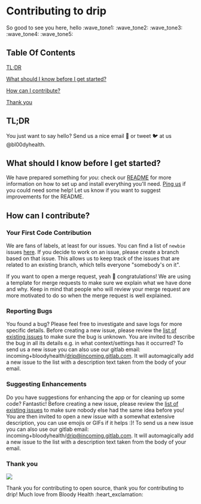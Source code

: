 # Contributing to drip
So good to see you here, hello :wave\_tone1: :wave\_tone2: :wave\_tone3: :wave\_tone4: :wave\_tone5:


## Table Of Contents

[TL;DR](#tl-dr)

[What should I know before I get started?](#what-should-i-know-before-i-get-started)

[How can I contribute?](#how-can-i-contribute)

[Thank you](#thank-you)

## TL;DR

You just want to say hello? Send us a nice email :postbox: or tweet :bird: at us @bl00dyhealth.

## What should I know before I get started?

We have prepared something for *you*: check our [README](https://gitlab.com/bloodyhealth/drip/blob/master/README.md) for more information on how to set up and install everything you'll need.
[Ping us](mailto:bl00dyhealth@mailbox.org) if you could need some help!
Let us know if you want to suggest improvements for the README.

## How can I contribute?

### Your First Code Contribution

We are fans of labels, at least for our issues. You can find a list of `newbie` issues [here](https://gitlab.com/bloodyhealth/drip/issues?label_name%5B%5D=Newbie).
If you decide to work on an issue, please create a branch based on that issue.
This allows us to keep track of the issues that are related to an existing branch, which tells everyone "somebody's on it".

If you want to open a merge request, yeah :tada: congratulations! We are using a template for merge requests to make sure we explain what we have done and why.
Keep in mind that people who will review your merge request are more motivated to do so when the merge request is well explained.

### Reporting Bugs

You found a bug? Please feel free to investigate and save logs for more specific details.
Before creating a new issue, please review the [list of existing issues](https://gitlab.com/bloodyhealth/drip/issues) to make sure the bug is unknown.
You are invited to describe the bug in all its details e.g. in what context/settings has it occurred?
To send us a new issue you can also use our gitlab email: incoming+bloodyhealth/drip@incoming.gitlab.com.
It will automagically add a new issue to the list with a description text taken from the body of your email.

### Suggesting Enhancements

Do you have suggestions for enhancing the app or for cleaning up some code? Fantastic!
Before creating a new issue, please review the [list of existing issues](https://gitlab.com/bloodyhealth/drip/issues) to make sure nobody else had the same idea before you!
You are then invited to open a new issue with a somewhat extensive description, you can use emojis or GIFs if it helps :)! 
To send us a new issue you can also use our gitlab email: incoming+bloodyhealth/drip@incoming.gitlab.com.
It will automagically add a new issue to the list with a description text taken from the body of your email.

### Thank you

![](https://media.giphy.com/media/kPA88elN9kYco/giphy.gif)
 
Thank you for contributing to open source, thank you for contributing to drip!
Much love from Bloody Health :heart\_exclamation: 